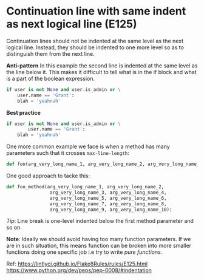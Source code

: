 # Continuation line with same indent as next logical line (E125)

Continuation lines should not be indented at the same level as the next logical line. Instead, they should be indented to one more level so as to distinguish them from the next line.

**Anti-pattern**
In this example the second line is indented at the same level as the line below it. This makes it difficult to tell what is in the if block and what is a part of the boolean expression.

```python
if user is not None and user.is_admin or \
    user.name == 'Grant':
    blah = 'yeahnah'
```

**Best practice**
```python
if user is not None and user.is_admin or \
        user.name == 'Grant':
    blah = 'yeahnah'
```

One more common example we face is when a method has many parameters such that it crosses `max-line-length`:
```python
def foo(arg_very_long_name_1, arg_very_long_name_2, arg_very_long_name_3, arg_very_long_name_4, arg_very_long_name_5, arg_very_long_name_6, arg_very_long_name_7, arg_very_long_name_8, arg_very_long_name_9, arg_very_long_name_10):
```
One good approach to tacke this:
```python
def foo_method(arg_very_long_name_1, arg_very_long_name_2,
                arg_very_long_name_3, arg_very_long_name_4,
                arg_very_long_name_5, arg_very_long_name_6,
                arg_very_long_name_7, arg_very_long_name_8,
                arg_very_long_name_9, arg_very_long_name_10):
```
*Tip*: Line break is one-level indented below the first method parameter and so on.

**Note**: Ideally we should avoid having too many function parameters. If we are in such situation, this means function can be broken into more smaller functions doing one specific job i.e try to write *pure functions*.

Ref:
https://lintlyci.github.io/Flake8Rules/rules/E125.html
https://www.python.org/dev/peps/pep-0008/#indentation